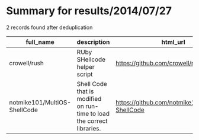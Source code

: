 
# Summary for results/2014/07/27
    
2 records found after deduplication

| full_name | description | html_url | matched_list | matched_count | pushed_at | size | stargazers_count | language | forks_count | vul_ids |
|------------------------------|------------------------------------------------------------------------|-------------------------------------------------|----------------|-----------------|---------------------------|--------|--------------------|------------|---------------|-----------|
| crowell/rush | RUby SHellcode helper script | https://github.com/crowell/rush | ['shellcode'] | 1 | 2014-07-27 04:58:43+00:00 | 144 | 1 | Ruby | 0 | [] |
| notmike101/MultiOS-ShellCode | Shell Code that is modified on run-time to load the correct libraries. | https://github.com/notmike101/MultiOS-ShellCode | ['shellcode'] | 1 | 2014-07-27 20:01:04+00:00 | 12660 | 0 | C++ | 0 | [] |
